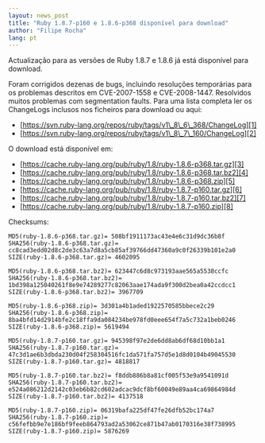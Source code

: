 ```yaml
---
layout: news_post
title: "Ruby 1.8.7-p160 e 1.8.6-p368 disponível para download"
author: "Filipe Rocha"
lang: pt
---
```


Actualização para as versões de Ruby 1.8.7 e 1.8.6 já está disponível
para download.

Foram corrigidos dezenas de bugs, incluindo resoluções temporárias para
os problemas descritos em CVE-2007-1558 e CVE-2008-1447. Resolvidos
muitos problemas com segmentation faults. Para uma lista completa ler os
ChangeLogs inclusos nos ficheiros para download ou aqui:

* [https://svn.ruby-lang.org/repos/ruby/tags/v1\_8\_6\_368/ChangeLog][1]
* [https://svn.ruby-lang.org/repos/ruby/tags/v1\_8\_7\_160/ChangeLog][2]

O download está disponível em:

* [https://cache.ruby-lang.org/pub/ruby/1.8/ruby-1.8.6-p368.tar.gz][3]
* [https://cache.ruby-lang.org/pub/ruby/1.8/ruby-1.8.6-p368.tar.bz2][4]
* [https://cache.ruby-lang.org/pub/ruby/1.8/ruby-1.8.6-p368.zip][5]
* [https://cache.ruby-lang.org/pub/ruby/1.8/ruby-1.8.7-p160.tar.gz][6]
* [https://cache.ruby-lang.org/pub/ruby/1.8/ruby-1.8.7-p160.tar.bz2][7]
* [https://cache.ruby-lang.org/pub/ruby/1.8/ruby-1.8.7-p160.zip][8]

Checksums:


    MD5(ruby-1.8.6-p368.tar.gz)= 508bf1911173ac43e4e6c31d9dc36b8f
    SHA256(ruby-1.8.6-p368.tar.gz)= cc8cad3edd02d8c2de3c63a7d8a5cb85af39766dd47360a9c0f26339b101e2a0
    SIZE(ruby-1.8.6-p368.tar.gz)= 4602095

    MD5(ruby-1.8.6-p368.tar.bz2)= 623447c6d8c973193aae565a5538ccfc
    SHA256(ruby-1.8.6-p368.tar.bz2)= 1bd398a125040261f8e9e74289277c82063aae174ada9f300d2bea0a42ccdcc1
    SIZE(ruby-1.8.6-p368.tar.bz2)= 3967709

    MD5(ruby-1.8.6-p368.zip)= 3d301a4b1aded1922570585bbece2c29
    SHA256(ruby-1.8.6-p368.zip)= 8ba4bfd14d2914bfe2c18ffa9da084234be978fd0eee654f7a5c732a1beb0246
    SIZE(ruby-1.8.6-p368.zip)= 5619494

    MD5(ruby-1.8.7-p160.tar.gz)= 945398f97e2de6dd8ab6df68d10bb1a1
    SHA256(ruby-1.8.7-p160.tar.gz)= 47c3d1ae6b3dbda230d04f258304516fc1da571fa757d5e1d8d0104b49045530
    SIZE(ruby-1.8.7-p160.tar.gz)= 4818817

    MD5(ruby-1.8.7-p160.tar.bz2)= f8ddb886b8a81cf005f53e9a9541091d
    SHA256(ruby-1.8.7-p160.tar.bz2)= e524a086212d2142c03eb6b82cd602adcac9dcf8bf60049e89aa4ca69864984d
    SIZE(ruby-1.8.7-p160.tar.bz2)= 4137518

    MD5(ruby-1.8.7-p160.zip)= 06319bafa225df47fe26dfb52bc174a7
    SHA256(ruby-1.8.7-p160.zip)= c56fefbb9e7e186bf9feeb864793ad2a53062ce871b47ab0170316e38f738995
    SIZE(ruby-1.8.7-p160.zip)= 5876269



[1]: https://svn.ruby-lang.org/repos/ruby/tags/v1_8_6_368/ChangeLog
[2]: https://svn.ruby-lang.org/repos/ruby/tags/v1_8_7_160/ChangeLog
[3]: https://cache.ruby-lang.org/pub/ruby/1.8/ruby-1.8.6-p368.tar.gz
[4]: https://cache.ruby-lang.org/pub/ruby/1.8/ruby-1.8.6-p368.tar.bz2
[5]: https://cache.ruby-lang.org/pub/ruby/1.8/ruby-1.8.6-p368.zip
[6]: https://cache.ruby-lang.org/pub/ruby/1.8/ruby-1.8.7-p160.tar.gz
[7]: https://cache.ruby-lang.org/pub/ruby/1.8/ruby-1.8.7-p160.tar.bz2
[8]: https://cache.ruby-lang.org/pub/ruby/1.8/ruby-1.8.7-p160.zip
